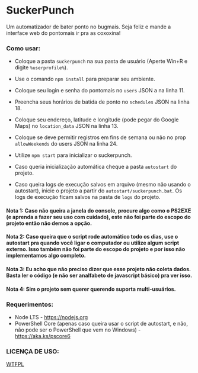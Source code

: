 # SuckerPunch

Um automatizador de bater ponto no bugmais. Seja feliz e mande a interface web do pontomais ir pra as coxoxina!

### Como usar:

- Coloque a pasta `suckerpunch` na sua pasta de usuário (Aperte Win+R e digite `%userprofile%`).

- Use o comando `npm install` para preparar seu ambiente.
  
- Coloque seu login e senha do pontomais no `users` JSON a na linha 11.

- Preencha seus horários de batida de ponto no `schedules` JSON na linha 18.
  
- Coloque seu endereço, latitude e longitude (pode pegar do Google Maps) no `location_data` JSON na linha 13.

- Coloque se deve permitir registros em fins de semana ou não no prop `allowWeekends` do users JSON na linha 24.
  
- Utilize `npm start` para inicializar o suckerpunch.

- Caso queria inicialização automática cheque a pasta `autostart` do projeto.

- Caso queira logs de execução salvos em arquivo (mesmo não usando o autostart), inicie o projeto a partir do `autostart/suckerpunch.bat`. Os logs de execução ficam salvos na pasta de `logs` do projeto.

#### Nota 1: Caso não queira a janela do console, procure algo como o PS2EXE (e aprenda a fazer seu uso com cuidado), este não foi parte do escopo do projeto então não demos a opção.
  
#### Nota 2: Caso queira que o script rode automático todo os dias, use o autostart pra quando você ligar o computador ou utilize algum script externo. Isso também não foi parte do escopo do projeto e por isso não implementamos algo completo.
  
#### Nota 3: Eu acho que não preciso dizer que esse projeto não coleta dados. Basta ler o código (e não ser analfabeto de javascript básico) pra ver isso.
  
#### Nota 4: Sim o projeto sem querer querendo suporta multi-usuários.
  

### Requerimentos:

- Node LTS - https://nodejs.org
- PowerShell Core (apenas caso queira usar o script de autostart, e não, não pode ser o PowerShell que vem no Windows) - https://aka.ks/pscore6
  
  
### LICENÇA DE USO:

[WTFPL](http://www.wtfpl.net/)
